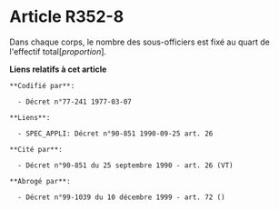 # Article R352-8

Dans chaque corps, le nombre des sous-officiers est fixé au quart de l'effectif total[*proportion*].

**Liens relatifs à cet article**

	**Codifié par**:

	  - Décret n°77-241 1977-03-07

	**Liens**:

	  - SPEC_APPLI: Décret n°90-851 1990-09-25 art. 26

	**Cité par**:

	  - Décret n°90-851 du 25 septembre 1990 - art. 26 (VT)

	**Abrogé par**:

	  - Décret n°99-1039 du 10 décembre 1999 - art. 72 ()

